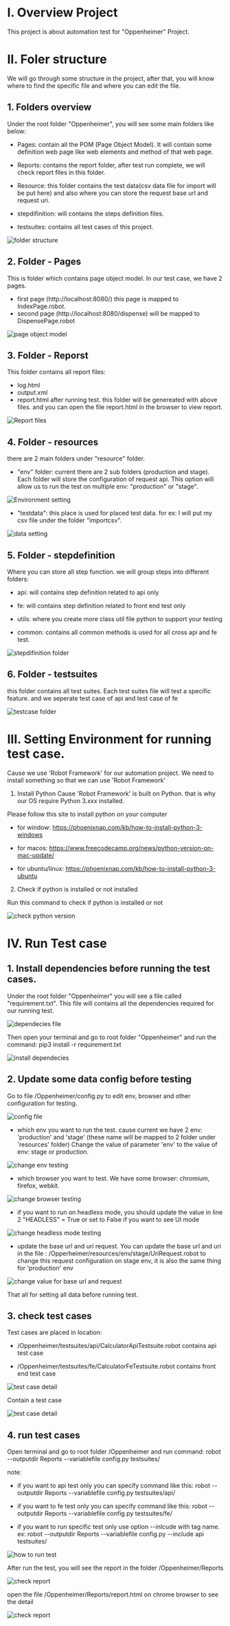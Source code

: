 # I. Overview Project
This project is about automation test for "Oppenheimer" Project.

# II. Foler structure
We will go through some structure in the project, after that, you will know where to find the specific file and where you can edit the file.

## 1. Folders overview
Under the root folder "Oppenheimer", you will see some main folders like below:
+ Pages: contain all the POM (Page Object Model). It will contain some definition web page like web elements and method of that web page.

+ Reports: contains the report folder, after test run complete, we will check report files in this folder.

+ Resource: this folder contains the test data(csv data file for import will be put here) and also where you can store the request base url and request uri.

+ stepdifinition: will contains the steps definition files.

+ testsuites: contains all test cases of this project.

![folder structure](/images/img1.png )

## 2. Folder - Pages
This is folder which contains page object model. In our test case, we have 2 pages.
+ first page (http://localhost:8080/) this page is mapped to IndexPage.robot.
+ second page (http://localhost:8080/dispense) will be mapped to DispensePage.robot

![page object model](/images/img2.png )

## 3. Folder - Reporst
This folder contains all report files:
+ log.html
+ output.xml
+ report.html
after running test. this folder will be genereated with above files. and you can open the file report.html in the browser to view report.

![Report files](/images/img3.png )

## 4. Folder - resources
there are 2 main folders under "resource" folder.

+ "env" folder: current there are 2 sub folders (production and stage). Each folder will store the configuration of request api. This option will allow us to run the test on multiple env: "production" or "stage".

![Environment setting](/images/img4.png )

+ "testdata": this place is used for placed test data. for ex: I will put my csv file under the folder "importcsv". 

![data setting](/images/img5.png )

## 5. Folder - stepdefinition
Where you can store all step function. we will group steps into different folders: 
+ api: will contains step definition related to api only

+ fe: will contains step definition related to front end test only

+ utils: where you create more class util file python to support your testing

+ common: contains all common methods is used for all cross api and fe test.

![stepdifinition folder](/images/img6.png )


## 6. Folder - testsuites
this folder contains all test suites. Each test suites file will test a specific feature. and we seperate test case of api and test case of fe

![testcase folder](/images/img7.png )



# III. Setting Environment for running test case.
Cause we use 'Robot Framework' for our automation project. We need to install something so that we can use 'Robot Framework'

1. Install Python
Cause 'Robot Framework' is built on Python. that is why our OS require Python 3.xxx installed.

Please follow this site to install python on your computer

+ for window: https://phoenixnap.com/kb/how-to-install-python-3-windows

+ for macos: https://www.freecodecamp.org/news/python-version-on-mac-update/

+ for ubuntu/linux: https://phoenixnap.com/kb/how-to-install-python-3-ubuntu

2. Check if python is installed or not installed

Run this command to check if python is installed or not 

![check python version](/images/img8.png )

# IV. Run Test case
## 1. Install dependencies before running the test cases.

Under the root folder "Oppenheimer" you will see a file called "requirement.txt". This file will contains all the dependencies required for our running test. 

![dependecies file](/images/img9.png )

Then open your terminal and go to root folder "Oppenheimer" and run the command: pip3 install -r requirement.txt 

![install dependecies](/images/img10.png )

## 2. Update some data config before testing
Go to file /Oppenheimer/config.py to edit env, browser and other configuration for testing.

![config file](/images/img10-a.png )

+ which env you want to run the test. cause current we have 2 env: 'production' and 'stage' (these name will be mapped to 2 folder under 'resources' folder)
Change the value of parameter 'env' to the value of env: stage or production.

![change env testing](/images/img11.png )

+ which browser you want to test. We have some browser: chromium, firefox, webkit.

![change browser testing](/images/img13.png )

+ if you want to run on headless mode, you should update the value in line 2 "HEADLESS" = True or set to False if you want to see UI mode

![change headless mode testing](/images/img12.png )

+ update the base url and uri request. You can update the base url and uri in the file : /Opperheimer/resources/env/stage/UriRequest.robot to change this request configuration on stage env, it is also the same thing for 'production' env

![change value for base url and request](/images/img14.png )

That all for setting all data before running test.

## 3. check test cases
Test cases are placed in location: 
+ /Oppenheimer/testsuites/api/CalculatorApiTestsuite.robot contains api test case

+ /Oppenheimer/testsuites/fe/CalculatorFeTestsuite.robot contains front end test case

![test case detail](/images/img15.png )

Contain a test case

![test case detail](/images/img16.png )

## 4. run test cases
Open terminal and go to root folder /Oppenheimer
and run command: robot --outputdir Reports --variablefile config.py testsuites/

note: 
+ if you want to api test only you can specify command like this: robot --outputdir Reports --variablefile config.py testsuites/api/

+ if you want to fe test only you can specify command like this: robot --outputdir Reports --variablefile config.py testsuites/fe/

+ if you want to run specific test only use option --inlcude with tag name. 
ex: robot --outputdir Reports --variablefile config.py --include api testsuites/

![how to run test](/images/img17.png )

After run the test, you will see the report in the folder /Oppenheimer/Reports

![check report](/images/img18.png )

open the file /Oppenheimer/Reports/report.html on chrome browser to see the detail 

![check report](/images/img19.png )